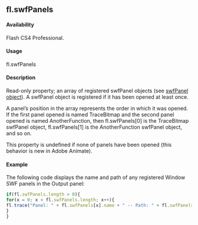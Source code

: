 ## fl.swfPanels

#### Availability

Flash CS4 Professional.

#### Usage

fl.swfPanels

#### Description

Read-only property; an array of registered swfPanel objects (see [swfPanel object](../swfPanel_object/swfPanel_summary.md)). A swfPanel object is registered if it has been opened at least once.

A panel’s position in the array represents the order in which it was opened. If the first panel opened is named TraceBitmap and the second panel opened is named AnotherFunction, then fl.swfPanels[0] is the TraceBitmap swfPanel object, fl.swfPanels[1] is the AnotherFunction swfPanel object, and so on.

This property is undefined if none of panels have been opened (this behavior is new in Adobe Animate).

#### Example

The following code displays the name and path of any registered Window SWF panels in the Output panel:
```javascript
if(fl.swfPanels.length > 0){
for(x = 0; x < fl.swfPanels.length; x++){
fl.trace("Panel: " + fl.swfPanels[x].name + " -- Path: " + fl.swfPanels[x].path);
}
}

```